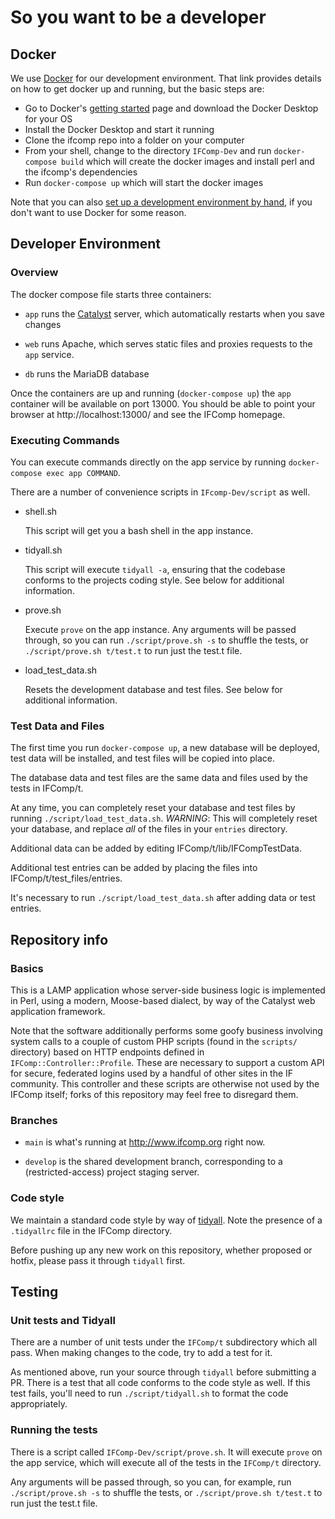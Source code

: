 So you want to be a developer
=============================

## Docker

We use [Docker](https://www.docker.com/) for our development environment. That link provides details on how to get docker up and running, but the basic steps are:

* Go to Docker's [getting started](https://www.docker.com/get-started) page and download the Docker Desktop for your OS
* Install the Docker Desktop and start it running
* Clone the ifcomp repo into a folder on your computer
* From your shell, change to the directory `IFComp-Dev` and run `docker-compose build` which will create the docker images and install perl and the ifcomp's dependencies
* Run `docker-compose up` which will start the docker images

Note that you can also [set up a development environment by hand](https://github.com/iftechfoundation/ifcomp/wiki/Manual-Installation-and-Setup), if you don't want to use Docker for some reason.

## Developer Environment

### Overview

The docker compose file starts three containers:

 * `app` runs the [Catalyst](http://www.catalystframework.org/) server, which automatically restarts when you save changes

 * `web` runs Apache, which serves static files and proxies requests to the `app` service.
 
 * `db` runs the MariaDB database

Once the containers are up and running (`docker-compose up`) the `app` container will be available on port 13000. You should be able to point your browser at http://localhost:13000/ and see the IFComp homepage.

### Executing Commands

You can execute commands directly on the app service by running `docker-compose exec app COMMAND`.

There are a number of convenience scripts in `IFcomp-Dev/script` as well.

 * shell.sh
 
   This script will get you a bash shell in the app instance.
 
 * tidyall.sh
 
   This script will execute `tidyall -a`, ensuring that the codebase conforms to the projects coding style. See below for additional information.
 
 * prove.sh
  
   Execute `prove` on the app instance. Any arguments will be passed through, so you can run `./script/prove.sh -s` to shuffle the tests, or `./script/prove.sh t/test.t` to run just the test.t file.
  
 * load_test_data.sh
 
   Resets the development database and test files. See below for additional information.

### Test Data and Files

The first time you run `docker-compose up`, a new database will be deployed, test data will be installed, and test files will be copied into place.

The database data and test files are the same data and files used by the tests in IFComp/t.

At any time, you can completely reset your database and test files by running `./script/load_test_data.sh`. *WARNING*: This will completely reset your database, and replace _all_ of the files in your `entries` directory.

Additional data can be added by editing IFComp/t/lib/IFCompTestData.

Additional test entries can be added by placing the files into IFComp/t/test_files/entries.

It's necessary to run `./script/load_test_data.sh` after adding data or test entries.

## Repository info

### Basics

This is a LAMP application whose server-side business logic is implemented in Perl, using a modern, Moose-based dialect, by way of the Catalyst web application framework.

Note that the software additionally performs some goofy business involving system calls to a couple of custom PHP scripts (found in the `scripts/` directory) based on HTTP endpoints defined in `IFComp::Controller::Profile`. These are necessary to support a custom API for secure, federated logins used by a handful of other sites in the IF community. This controller and these scripts are otherwise not used by the IFComp itself; forks of this repository may feel free to disregard them.

### Branches

* `main` is what's running at http://www.ifcomp.org right now.

* `develop` is the shared development branch, corresponding to a (restricted-access) project staging server.

### Code style

We maintain a standard code style by way of [tidyall](https://metacpan.org/pod/distribution/Code-TidyAll/bin/tidyall). Note the presence of a `.tidyallrc` file in the IFComp directory.

Before pushing up any new work on this repository, whether proposed or hotfix, please pass it through `tidyall` first.

## Testing

### Unit tests and Tidyall

There are a number of unit tests under the `IFComp/t` subdirectory which all pass. When making changes to the code, try to add a test for it.

As mentioned above, run your source through `tidyall` before submitting a PR. There is a test that all code conforms to the code style as well. If this test fails, you'll need to run `./script/tidyall.sh` to format the code appropriately.

### Running the tests

There is a script called `IFComp-Dev/script/prove.sh`. It will execute `prove` on the app service, which will execute all of the tests in the `IFComp/t` directory.

Any arguments will be passed through, so you can, for example, run `./script/prove.sh -s` to shuffle the tests, or `./script/prove.sh t/test.t` to run just the test.t file.
